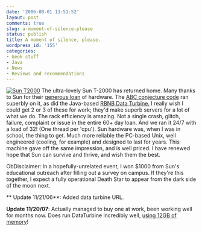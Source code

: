 ```yaml
---
date: '2006-08-01 13:51:52'
layout: post
comments: true
slug: a-moment-of-silence-please
status: publish
title: A moment of silence, please.
wordpress_id: '155'
categories:
- Geek stuff
- Java
- News
- Reviews and recommendations
---
```


[![Sun T2000](http://www.phfactor.net/wp-pics/t2000.png)](http://blogs.sun.com/roller/page/jonathan/20060224) The ultra-lovely Sun T-2000 has returned home. Many thanks to Sun for their [generous loan](http://www.phfactor.net/wp/2006/05/16/sun-gets-generous/) of hardware. The [ABC conjecture code](http://www.phfactor.net/abc/) ran superbly on it, as did the Java-based [RBNB Data Turbine.](http://dataturbine.org/) I really wish I could get 2 or 3 of these for work; they'd make superb servers for a lot of what we do. The rack efficiency is amazing. Not a single crash, glitch, failure, complaint or issue in the entire 60+ day loan. And we ran it 24/7 with a load of 32! (One thread per 'cpu'). Sun hardware was, when I was in school, the thing to get. Much more reliable the PC-based Unix, well engineered (cooling, for example) and designed to last for years. This machine gave off the same impression, and is well priced. I have renewed hope that Sun can survive and thrive, and wish them the best.

ObDisclaimer: In a hopefully-unrelated event, I won $1000 from Sun's educational outreach after filling out a survey on campus. If they're this together, I expect a fully operational Death Star to appear from the dark side of the moon next.

** Update 11/21/06**: Added data turbine URL.

**Update 11/20/07**: Actually managed to buy one at work, been working well for months now. Does run DataTurbine incredibly well, [using 12GB of memory](http://dataturbine.org/content/64-bit-java-dataturbine)!
